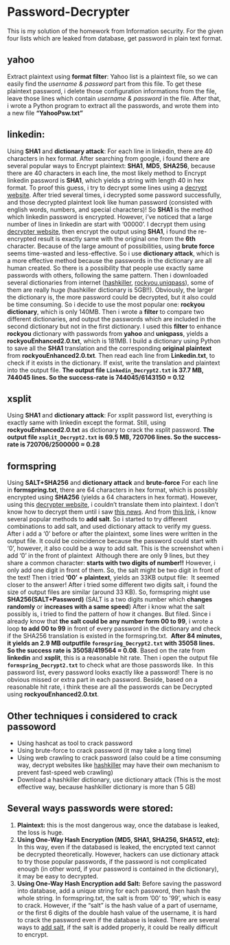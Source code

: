 # Password-Decrypter
This is my solution of the homework from Information security.
For the given four lists which are leaked from database, get password in plain text format.
## yahoo
Extract plaintext using **format filter**:
Yahoo list is a plaintext file, so we can easily find the *username & password* part from this file. To get these plaintext password, i delete those configuration informations from the file, leave those lines which contain *username & password* in the file.
After that, i wrote a Python program to extract all the passwords, and wrote them into a new file **“YahooPsw.txt”**
## linkedin:
Using **SHA1** and **dictionary attack**:
For each line in linkedin, there are 40 characters in hex format.
After searching from google, i found there are several popular ways to Encrypt plaintext: **SHA1**, **MD5**, **SHA256**, because there are 40 characters in each line, the most likely method to Encrypt linkedin password is **SHA1**, which yields a string with length 40 in hex format.
To proof this guess, i try to decrypt some lines using a [decrypt website][1]. After tried several times, i decrypted some password successfully, and those decrypted plaintext look like human password (consisted with english words, numbers, and special characters)!
So **SHA1** is the method which linkedin password is encrypted.
However, i’ve noticed that a large number of lines in linkedin are start with ‘00000’.  I decrypt them using [decrypter website][2], then encrypt the output using **SHA1**, i found the re-encrypted result is exactly same with the original one from the **6th** character.
Because of the large amount of possibilities, using **brute force** seems time-wasted and less-effective. So i use **dictionary attack**, which is a more effective method because the passwords in the dictionary are all human created. So there is a possibility that people use exactly same passwords with others, following the same pattern.
Then i downloaded several dictionaries from internet ([hashkiller][3], [rockyou][4],[uniqpass][5]), some of them are really huge (hashkiller dictionary is 5GB!!).
Obviously, the larger the dictionary is, the more password could be decrypted, but it also could be time consuming.
So i decide to use the most popular one: **rockyou dictionary**, which is only 140MB. Then i wrote a **filter** to compare two different dictionaries, and output the passwords which are included in the second dictionary but not in the first dictionary. I used this **filter** to enhance **rockyou** dictionary with passwords from **yahoo** and **uniqpass**, yields a **rockyouEnhanced2.0.txt**, which is 181MB.
I build a dictionary using Python to save all the **SHA1** translation and the corresponding **original plaintext** from **rockyouEnhanced2.0.txt**. Then read each line from **Linkedin.txt**, to check if it exists in the dictionary. If exist, write the translation and plaintext into the output file.
**The output file `Linkedin_Decrypt2.txt` is 37.7 MB, 744045 lines. So the success-rate is 744045/6143150 ≈ 0.12** 
## xsplit
Using **SHA1** and **dictionary attack**:
For xsplit password list, everything is exactly same with linkedin except the format.
Still, using **rockyouEnhanced2.0.txt** as dictionary to crack the xsplit password.
**The output file `xsplit_Decrypt2.txt` is 69.5 MB, 720706 lines. So the success-rate is 720706/2500000 ≈ 0.28**
## formspring
Using **SALT+SHA256** and **dictionary attack** and **brute-force**
For each line in **formspring.txt**, there are 64 characters in hex format, which is possibly encrypted using **SHA256** (yields a 64 characters in hex format). However, using this [decrypter website][6], i couldn’t translate them into plaintext.
I don’t know how to decrypt them until i saw [this news][7]. 
And from [this link][8], i know several popular methods to **add salt**.
So i started to try different combinations to add salt, and used dictionary attack to verify my guess. After i add a ‘0’ before or after the plaintext, some lines were written in the output file. It could be coincidence because the password could start with ‘0’, however, it also could be a way to add salt.
This is the screenshot when i add ‘0’ in the front of plaintext
![]()
Although there are only 9 lines, but they share a common character: **starts with two digits of number!!** However, i only add one digit in front of them. So, the salt might be two digit in front of the text!
Then i tried **’00’ + plaintext**, yields an 33KB output file:
![]()
It seemed closer to the answer! After i tried some different two digits salt, i found the size of output files are similar (around 33 KB).
So, formspring might use **SHA256(SALT+Password)** (SALT is a two digits number which **changes randomly** or **increases with a same speed**)
After i know what the salt possibly is, i tried to find the pattern of how it changes. But filed.
Since i already know that **the salt could be any number form 00 to 99**, i wrote a loop **to add 00 to 99** in front of every password in the dictionary and check if the SHA256 translation is existed in the formspring.txt.
![]()
**After 84 minutes, it yields an 2.9 MB outputfile `formspring_Decrypt2.txt` with 35058 lines. So the success rate is 35058/419564 ≈ 0.08**. Based on the rate from **linkedin** and **xsplit**, this is a reasonable hit rate.
Then i open the output file **`formspring_Decrypt2.txt`** to check what are those passwords like.
![]()
In this password list, every password looks exactly like a password! There is no obvious missed or extra part in each password. Beside, based on a reasonable hit rate, i think these are all the passwords can be Decrypted using **rockyouEnhanced2.0.txt**.

## Other techniques i considered to crack passoword
- Using hashcat as tool to crack password
- Using brute-force to crack password (it may take a long time)
- Using web crawling to crack password (also could be a time consuming way, decrypt websites like [hashkiller][9] may have their own mechanism to prevent fast-speed web crawling)
- Download a hashkiller dictionary, use dictionary attack (This is the most effective way, because hashkiller dictionary is more than 5 GB)

## Several ways passwords were stored:
1. **Plaintext:** this is the most dangerous way, once the database is leaked, the loss is huge.
2. **Using One-Way Hash Encryption (MD5, SHA1, SHA256, SHA512, etc):** In this way, even if the databased is leaked, the encrypted text cannot be decrypted theoretically. However, hackers can use dictionary attack to try those popular passwords, if the password is not complicated enough (in other word, if your password is contained in the dictionary), it may be easy to decrypted.
3. **Using One-Way Hash Encryption add Salt:** Before saving the password into database, add a unique string for each password, then hash the whole string. In formspring.txt, the salt is from ’00’ to  ’99’, which is easy to crack.
	However, if the “salt” is the hash value of a part of username, or the first 6 digits of the double hash value of the username, it is hard to crack the password even if the database is leaked. There are several ways to [add salt][10], if the salt is added properly, it could be really difficult to encrypt.

[1]:	https://hashkiller.co.uk/sha1-decrypter.aspx
[2]:	https://hashkiller.co.uk/sha1-decrypter.aspx
[3]:	https://hashkiller.co.uk/downloads.aspx
[4]:	https://wiki.skullsecurity.org/Passwords
[5]:	https://dazzlepod.com/uniqpass/
[6]:	https://md5hashing.net/hash/sha256
[7]:	https://www.itnews.com.au/news/formspring-420000-lost-passwords-were-encrypted-salted-308425
[8]:	http://security.stackexchange.com/questions/17798/how-can-crackers-reconstruct-200k-salted-password-hashes-so-fast
[9]:	https://hashkiller.co.uk/sha1-decrypter.aspx
[10]:	http://security.stackexchange.com/questions/17798/how-can-crackers-reconstruct-200k-salted-password-hashes-so-fast

